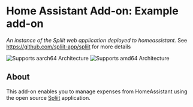 # Home Assistant Add-on: Example add-on

_An instance of the Spliit web application deployed to homeassistant._ See https://github.com/spliit-app/spliit for more details

![Supports aarch64 Architecture][aarch64-shield]
![Supports amd64 Architecture][amd64-shield]

[aarch64-shield]: https://img.shields.io/badge/aarch64-yes-green.svg
[amd64-shield]: https://img.shields.io/badge/amd64-yes-green.svg

## About

This add-on enables you to manage expenses from HomeAssistant using the open source [Spliit](https://github.com/spliit-app/spliit) application.